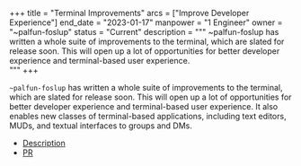 +++
title = "Terminal Improvements"
arcs = ["Improve Developer Experience"]
end_date = "2023-01-17"
manpower = "1 Engineer"
owner = "~palfun-foslup"
status = "Current"
description = """
~palfun-foslup has written a whole suite of improvements to the terminal, which are slated for release soon.  This will open up a lot of opportunities for better developer experience and terminal-based user experience.  
"""
+++

`~palfun-foslup` has written a whole suite of improvements to the terminal, which are slated for release soon.  This will open up a lot of opportunities for better developer experience and terminal-based user experience.  It also enables new classes of terminal-based applications, including text editors, MUDs, and textual interfaces to groups and DMs.

- [Description](https://groups.google.com/a/urbit.org/g/dev/c/wydG30BgAzE/m/sRi9jeDECgAJ)
- [PR](https://github.com/urbit/urbit/pull/5663)
